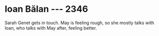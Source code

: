 # Ioan Bălan --- 2346

Sarah Genet gets in touch. May is feeling rough, so she mostly talks with Ioan, who talks with May after, feeling better.
